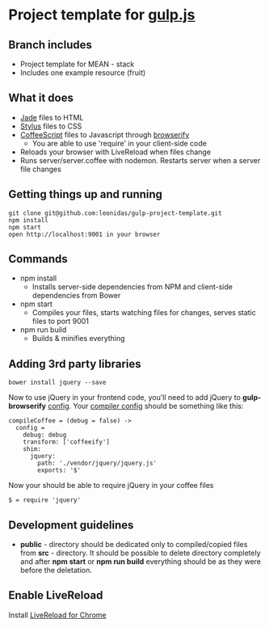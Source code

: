 # Project template for [gulp.js](http://gulpjs.com/)

## Branch includes
* Project template for MEAN - stack
* Includes one example resource (fruit)

## What it does
* [Jade](jade-lang.com) files to HTML
* [Stylus](http://learnboost.github.io/stylus) files to CSS
* [CoffeeScript](http://coffeescript.org/) files to Javascript through [browserify](http://browserify.org/)
    * You are able to use 'require' in your client-side code
* Reloads your browser with LiveReload when files change
* Runs server/server.coffee with nodemon. Restarts server when a server file changes
## Getting things up and running

    git clone git@github.com:leonidas/gulp-project-template.git
    npm install
    npm start
    open http://localhost:9001 in your browser

## Commands
* npm install
    * Installs server-side dependencies from NPM and client-side dependencies from Bower
* npm start
    * Compiles your files, starts watching files for changes, serves static files to port 9001
* npm run build
    * Builds & minifies everything

## Adding 3rd party libraries
    bower install jquery --save

Now to use jQuery in your frontend code, you'll need to add jQuery to **gulp-browserify** [config](https://github.com/deepak1556/gulp-browserify#browserify-shim). Your [compiler config](https://github.com/leonidas/gulp-project-template/blob/master/gulpfile.coffee#L17-L19) should be something like this:

    compileCoffee = (debug = false) ->
      config =
        debug: debug
        transform: ['coffeeify']
        shim:
          jquery:
            path: './vendor/jquery/jquery.js'
            exports: '$'

Now your should be able to require jQuery in your coffee files

    $ = require 'jquery'


## Development guidelines
* **public** - directory should be dedicated only to compiled/copied files from **src** - directory.
  It should be possible to delete directory completely and after **npm start** or **npm run build** everything should be as they were before the deletation.

## Enable LiveReload
Install [LiveReload for Chrome](https://chrome.google.com/webstore/detail/livereload/jnihajbhpnppcggbcgedagnkighmdlei?hl=en)
